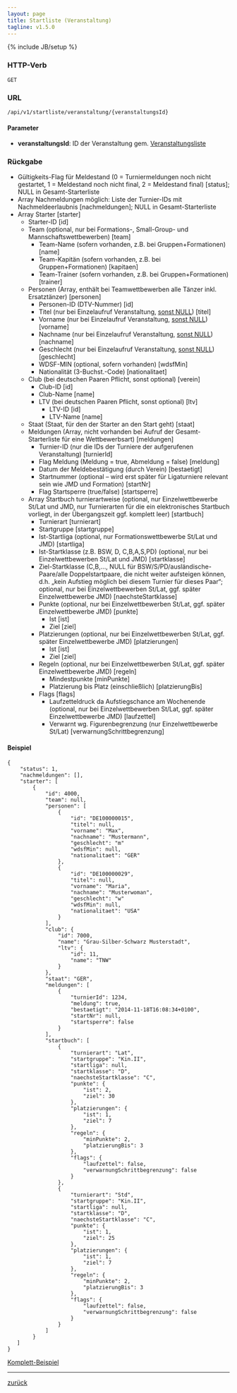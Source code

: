 ```yaml
---
layout: page
title: Startliste (Veranstaltung)
tagline: v1.5.0
---
```

{% include JB/setup %}

### HTTP-Verb ###
	GET

### URL ###
	/api/v1/startliste/veranstaltung/{veranstaltungsId}

#### Parameter ####

* **veranstaltungsId**: ID der Veranstaltung gem. [Veranstaltungsliste](veranstaltung_liste.html)

### Rückgabe ###
* Gültigkeits-Flag für Meldestand (0 = Turniermeldungen noch nicht gestartet, 1 = Meldestand noch nicht final, 2 = Meldestand final) [status]; NULL in Gesamt-Starterliste
* Array Nachmeldungen möglich: Liste der Turnier-IDs mit Nachmeldeerlaubnis [nachmeldungen]; NULL in Gesamt-Starterliste
* Array Starter [starter]
  * Starter-ID [id]
  * Team (optional, nur bei Formations-, Small-Group- und Mannschaftswettbewerben) [team]
    * Team-Name (sofern vorhanden, z.B. bei Gruppen+Formationen) [name]
    * Team-Kapitän (sofern vorhanden, z.B. bei Gruppen+Formationen) [kapitaen]
    * Team-Trainer (sofern vorhanden, z.B. bei Gruppen+Formationen) [trainer]
  * Personen (Array, enthält bei Teamwettbewerben alle Tänzer inkl. Ersatztänzer) [personen]
    * Personen-ID (DTV-Nummer) [id]
    * Titel (nur bei Einzelaufruf Veranstaltung, [sonst NULL](startliste_wettbewerbsart.html)) [titel] 	* Vorname (nur bei Einzelaufruf Veranstaltung, [sonst NULL](startliste_wettbewerbsart.html)) [vorname]	* Nachname (nur bei Einzelaufruf Veranstaltung, [sonst NULL](startliste_wettbewerbsart.html)) [nachname]	* Geschlecht (nur bei Einzelaufruf Veranstaltung, [sonst NULL](startliste_wettbewerbsart.html)) [geschlecht]	* WDSF-MIN (optional, sofern vorhanden) [wdsfMin]	* Nationalität (3-Buchst.-Code) [nationalitaet]
  * Club (bei deutschen Paaren Pflicht, sonst optional) [verein]	* Club-ID [id]	* Club-Name [name]	* LTV (bei deutschen Paaren Pflicht, sonst optional) [ltv]	  * LTV-ID [id]	  * LTV-Name [name]  * Staat (Staat, für den der Starter an den Start geht) [staat]  * Meldungen (Array, nicht vorhanden bei Aufruf der Gesamt-Starterliste für eine Wettbewerbsart) [meldungen]	* Turnier-ID (nur die IDs der Turniere der aufgerufenen Veranstaltung) [turnierId]	* Flag Meldung (Meldung = true, Abmeldung = false) [meldung]	* Datum der Meldebestätigung (durch Verein) [bestaetigt]	* Startnummer (optional – wird erst später für Ligaturniere relevant sein wie JMD und Formation) [startNr]	* Flag Startsperre (true/false) [startsperre]
  * Array Startbuch turnierartweise (optional, nur Einzelwettbewerbe St/Lat und JMD, nur Turnierarten für die ein elektronisches Startbuch vorliegt, in der Übergangszeit ggf. komplett leer) [startbuch]	* Turnierart [turnierart]	* Startgruppe [startgruppe]	* Ist-Startliga (optional, nur Formationswettbewerbe St/Lat und JMD) [startliga]	* Ist-Startklasse (z.B. BSW, D, C,B,A,S,PD) (optional, nur bei Einzelwettbewerben St/Lat und JMD) [startklasse]	* Ziel-Startklasse (C,B,…, NULL für BSW/S/PD/ausländische-Paare/alle Doppelstartpaare, die nicht weiter aufsteigen können, d.h. „kein Aufstieg möglich bei diesem Turnier für dieses Paar“; optional, nur bei Einzelwettbewerben St/Lat, ggf. später Einzelwettbewerbe JMD) [naechsteStartklasse]	* Punkte (optional, nur bei Einzelwettbewerben St/Lat, ggf. später Einzelwettbewerbe JMD) [punkte]	  * Ist [ist]	  * Ziel [ziel]	* Platzierungen (optional, nur bei Einzelwettbewerben St/Lat, ggf. später Einzelwettbewerbe JMD) [platzierungen]	  * Ist [ist]	  * Ziel [ziel]	* Regeln (optional, nur bei Einzelwettbewerben St/Lat, ggf. später Einzelwettbewerbe JMD) [regeln]	  * Mindestpunkte [minPunkte]	  * Platzierung bis Platz (einschließlich) [platzierungBis]	* Flags [flags]	  * Laufzetteldruck da Aufstiegschance am Wochenende (optional, nur bei Einzelwettbewerben St/Lat, ggf. später Einzelwettbewerbe JMD) [laufzettel]	  * Verwarnt wg. Figurenbegrenzung (nur Einzelwettbewerbe St/Lat) [verwarnungSchrittbegrenzung]

#### Beispiel ####

<pre class="line-numbers"><code class="language-javascript">{
	"status": 1,
	"nachmeldungen": [],
    "starter": [
        {
            "id": 4000,
            "team": null,
            "personen": [
                {
                    "id": "DE100000015",
                    "titel": null,
                    "vorname": "Max",
                    "nachname": "Mustermann",
                    "geschlecht": "m"
                    "wdsfMin": null,
                    "nationalitaet": "GER"
                },
                {
                    "id": "DE100000029",
                    "titel": null,
                    "vorname": "Maria",
                    "nachname": "Musterwoman",
                    "geschlecht": "w"
                    "wdsfMin": null,
                    "nationalitaet": "USA"
                }
            ],
            "club": {
                "id": 7000,
                "name": "Grau-Silber-Schwarz Musterstadt",
                "ltv": {
                    "id": 11,
                    "name": "TNW"
                }
            },
            "staat": "GER",
            "meldungen": [
                {
                    "turnierId": 1234,
                    "meldung": true,
                    "bestaetigt": "2014-11-18T16:08:34+0100",
                    "startNr": null,
                    "startsperre": false
                }
            ],
            "startbuch": [
                {
                    "turnierart": "Lat",
                    "startgruppe": "Kin.II",
                    "startliga": null,
                    "startklasse": "D",
                    "naechsteStartklasse": "C",
                    "punkte": {
                        "ist": 2,
                        "ziel": 30
                    },
                    "platzierungen": {
                        "ist": 1,
                        "ziel": 7
                    },
                    "regeln": {
                        "minPunkte": 2,
                        "platzierungBis": 3
                    },
                    "flags": {
                        "laufzettel": false,
                        "verwarnungSchrittbegrenzung": false
                    }
                },
                {
                    "turnierart": "Std",
                    "startgruppe": "Kin.II",
                    "startliga": null,
                    "startklasse": "D",
                    "naechsteStartklasse": "C",
                    "punkte": {
                        "ist": 1,
                        "ziel": 25
                    },
                    "platzierungen": {
                        "ist": 1,
                        "ziel": 7
                    },
                    "regeln": {
                        "minPunkte": 2,
                        "platzierungBis": 3
                    },
                    "flags": {
                        "laufzettel": false,
                        "verwarnungSchrittbegrenzung": false
                    }
                }
            ]
        }
   ]
}</code></pre>

[Komplett-Beispiel](../../examples/startlisten.json)

* * *

[zurück](javascript:history.go(-1))